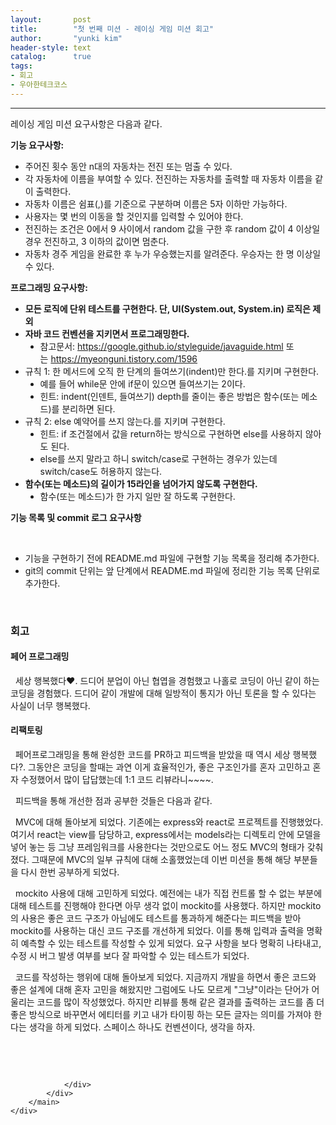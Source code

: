 ```yaml
---
layout:       post
title:        "첫 번째 미션 - 레이싱 게임 미션 회고"
author:       "yunki kim"
header-style: text
catalog:      true
tags: 
- 회고
- 우아한테크코스
---
```


<head></head>
<body id="tt-body-page" class="">
<div id="wrap" class="wrap-right">
    <div id="container">
        <main class="main ">
            <div class="area-main">
                <div class="area-view">
                    <div class="article-header"></div>
                    <hr>
                    <div class="article-view">
                        <div class="contents_style">
                            <p data-ke-size="size16">레이싱 게임 미션 요구사항은 다음과 같다.</p>
<p data-ke-size="size16"><b>기능 요구사항:</b></p>
<ul style="list-style-type: disc;" data-ke-list-type="disc">
<li>주어진 횟수 동안 n대의 자동차는 전진 또는 멈출 수 있다.</li>
<li>각 자동차에 이름을 부여할 수 있다. 전진하는 자동차를 출력할 때 자동차 이름을 같이 출력한다.</li>
<li>자동차 이름은 쉼표(,)를 기준으로 구분하며 이름은 5자 이하만 가능하다.</li>
<li>사용자는 몇 번의 이동을 할 것인지를 입력할 수 있어야 한다.</li>
<li>전진하는 조건은 0에서 9 사이에서 random 값을 구한 후 random 값이 4 이상일 경우 전진하고, 3 이하의 값이면 멈춘다.</li>
<li>자동차 경주 게임을 완료한 후 누가 우승했는지를 알려준다. 우승자는 한 명 이상일 수 있다.</li>
</ul>
<p data-ke-size="size16"><b>프로그래밍 요구사항:</b></p>
<ul style="list-style-type: disc;" data-ke-list-type="disc">
<li><b>모든 로직에 단위 테스트를 구현한다. 단, UI(System.out, System.in) 로직은 제외</b></li>
<li><b>자바 코드 컨벤션을 지키면서 프로그래밍한다.</b>
<ul style="list-style-type: disc;" data-ke-list-type="disc">
<li>참고문서:<span>&nbsp;</span><a href="https://google.github.io/styleguide/javaguide.html">https://google.github.io/styleguide/javaguide.html</a><span>&nbsp;</span>또는<span>&nbsp;</span><a href="https://myeonguni.tistory.com/1596">https://myeonguni.tistory.com/1596</a></li>
</ul>
</li>
<li>규칙 1: 한 메서드에 오직 한 단계의 들여쓰기(indent)만 한다.를 지키며 구현한다.
<ul style="list-style-type: disc;" data-ke-list-type="disc">
<li>예를 들어 while문 안에 if문이 있으면 들여쓰기는 2이다.</li>
<li>힌트: indent(인덴트, 들여쓰기) depth를 줄이는 좋은 방법은 함수(또는 메소드)를 분리하면 된다.</li>
</ul>
</li>
<li>규칙 2: else 예약어를 쓰지 않는다.를 지키며 구현한다.
<ul style="list-style-type: disc;" data-ke-list-type="disc">
<li>힌트: if 조건절에서 값을 return하는 방식으로 구현하면 else를 사용하지 않아도 된다.</li>
<li>else를 쓰지 말라고 하니 switch/case로 구현하는 경우가 있는데 switch/case도 허용하지 않는다.</li>
</ul>
</li>
<li><b>함수(또는 메소드)의 길이가 15라인을 넘어가지 않도록 구현한다.</b>
<ul style="list-style-type: disc;" data-ke-list-type="disc">
<li>함수(또는 메소드)가 한 가지 일만 잘 하도록 구현한다.</li>
</ul>
</li>
</ul>
<p data-ke-size="size16"><b>기능 목록 및 commit 로그 요구사항</b></p>
<p data-ke-size="size16">&nbsp;</p>
<ul style="list-style-type: disc;" data-ke-list-type="disc">
<li>기능을 구현하기 전에 README.md 파일에 구현할 기능 목록을 정리해 추가한다.</li>
<li>git의 commit 단위는 앞 단계에서 README.md 파일에 정리한 기능 목록 단위로 추가한다.</li>
</ul>
<p data-ke-size="size16">&nbsp;</p>
<h3 data-ke-size="size23"><b>회고</b></h3>
<h4 data-ke-size="size20"><b>페어 프로그래밍</b></h4>
<p data-ke-size="size16">&nbsp; 세상 행복했다❤️. 드디어 분업이 아닌 협엽을 경험했고 나홀로 코딩이 아닌 같이 하는 코딩을 경험했다. 드디어 같이 개발에 대해 일방적이 통지가 아닌 토론을 할 수 있다는 사실이 너무 행복했다.</p>
<h4 data-ke-size="size20"><b>리팩토링</b></h4>
<p data-ke-size="size16">&nbsp; 페어프로그래밍을 통해 완성한 코드를 PR하고 피드백을 받았을 때 역시 세상 행복했다?. 그동안은 코딩을 할때는 과연 이게 효율적인가, 좋은 구조인가를 혼자 고민하고 혼자 수정했어서 많이 답답했는데 1:1 코드 리뷰라니~~~~.&nbsp;</p>
<p data-ke-size="size16">&nbsp; 피드백을 통해 개선한 점과 공부한 것들은 다음과 같다.</p>
<p data-ke-size="size16">&nbsp; MVC에 대해 돌아보게 되었다. 기존에는 express와 react로 프로젝트를 진행했었다. 여기서 react는 view를 담당하고, express에서는 models라는 디렉토리 안에 모델을 넣어 놓는 등 그냥 프레임워크를 사용한다는 것만으로도 어느 정도 MVC의 형태가 갖춰졌다. 그때문에 MVC의 일부 규칙에 대해 소홀했었는데 이번 미션을 통해 해당 부분들을 다시 한번 공부하게 되었다.</p>
<p data-ke-size="size16">&nbsp; mockito 사용에 대해 고민하게 되었다. 예전에는 내가 직접 컨트롤 할 수 없는 부분에 대해 테스트를 진행해야 한다면 아무 생각 없이 mockito를 사용했다. 하지만 mockito의 사용은 좋은 코드 구조가 아님에도 테스트를 통과하게 해준다는 피드백을 받아 mockito를 사용하는 대신 코드 구조를 개선하게 되었다. 이를 통해 입력과 출력을 명확히 예측할 수 있는 테스트를 작성할 수 있게 되었다. 요구 사항을 보다 명확히 나타내고, 수정 시 버그 발생 여부를 보다 잘 파악할 수 있는 테스트가 되었다.</p>
<p data-ke-size="size16">&nbsp; 코드를 작성하는 행위에 대해 돌아보게 되었다. 지금까지 개발을 하면서 좋은 코드와 좋은 설계에 대해 혼자 고민을 해왔지만 그럼에도 나도 모르게 "그냥"이라는 단어가 어울리는 코드를 많이 작성했었다. 하지만 리뷰를 통해 같은 결과를 출력하는 코드를 좀 더 좋은 방식으로 바꾸면서 에티터를 키고 내가 타이핑 하는 모든 글자는 의미를 가져야 한다는 생각을 하게 되었다. 스페이스 하나도 컨벤션이다, 생각을 하자.</p>
<p data-ke-size="size16">&nbsp;</p>
                        </div>
                        <br>
                        <div class="tags"></div>
                    </div>
                    
                </div>
            </div>
        </main>
    </div>
</div>


</body>